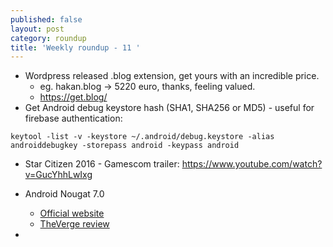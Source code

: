 ```yaml
---
published: false
layout: post
category: roundup
title: 'Weekly roundup - 11 '
---
```


* Wordpress released .blog extension, get yours with an incredible price.
	* eg. hakan.blog -> 5220 euro, thanks, feeling valued.
	* <https://get.blog/>
* Get Android debug keystore hash (SHA1, SHA256 or MD5) - useful for firebase authentication:

`keytool -list -v -keystore ~/.android/debug.keystore -alias androiddebugkey -storepass android -keypass android`

* Star Citizen 2016 - Gamescom trailer: <https://www.youtube.com/watch?v=GucYhhLwIxg>

* Android Nougat 7.0
	* [Official website](https://www.android.com/versions/nougat-7-0/)
    * [TheVerge review](http://www.theverge.com/2016/8/22/12578946/android-7-nougat-review-nexus)
* 

